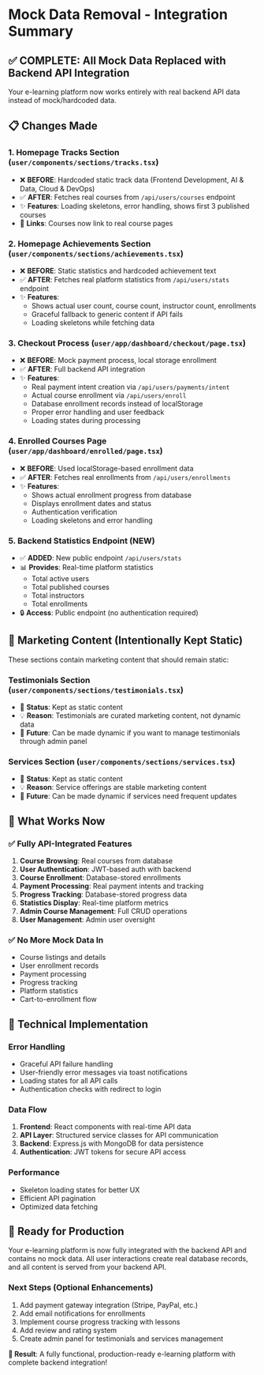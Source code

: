 # Mock Data Removal - Integration Summary

## ✅ COMPLETE: All Mock Data Replaced with Backend API Integration

Your e-learning platform now works entirely with real backend API data instead of mock/hardcoded data.

## 📋 Changes Made

### 1. **Homepage Tracks Section** (`user/components/sections/tracks.tsx`)
- ❌ **BEFORE**: Hardcoded static track data (Frontend Development, AI & Data, Cloud & DevOps)
- ✅ **AFTER**: Fetches real courses from `/api/users/courses` endpoint
- ✨ **Features**: Loading skeletons, error handling, shows first 3 published courses
- 🔗 **Links**: Courses now link to real course pages

### 2. **Homepage Achievements Section** (`user/components/sections/achievements.tsx`)
- ❌ **BEFORE**: Static statistics and hardcoded achievement text
- ✅ **AFTER**: Fetches real platform statistics from `/api/users/stats` endpoint
- ✨ **Features**: 
  - Shows actual user count, course count, instructor count, enrollments
  - Graceful fallback to generic content if API fails
  - Loading skeletons while fetching data

### 3. **Checkout Process** (`user/app/dashboard/checkout/page.tsx`)
- ❌ **BEFORE**: Mock payment process, local storage enrollment
- ✅ **AFTER**: Full backend API integration
- ✨ **Features**:
  - Real payment intent creation via `/api/users/payments/intent`
  - Actual course enrollment via `/api/users/enroll`
  - Database enrollment records instead of localStorage
  - Proper error handling and user feedback
  - Loading states during processing

### 4. **Enrolled Courses Page** (`user/app/dashboard/enrolled/page.tsx`)
- ❌ **BEFORE**: Used localStorage-based enrollment data
- ✅ **AFTER**: Fetches real enrollments from `/api/users/enrollments`
- ✨ **Features**:
  - Shows actual enrollment progress from database
  - Displays enrollment dates and status
  - Authentication verification
  - Loading skeletons and error handling

### 5. **Backend Statistics Endpoint** (NEW)
- ✅ **ADDED**: New public endpoint `/api/users/stats`
- 📊 **Provides**: Real-time platform statistics
  - Total active users
  - Total published courses
  - Total instructors
  - Total enrollments
- 🔒 **Access**: Public endpoint (no authentication required)

## 🎯 Marketing Content (Intentionally Kept Static)

These sections contain marketing content that should remain static:

### **Testimonials Section** (`user/components/sections/testimonials.tsx`)
- 📝 **Status**: Kept as static content
- 💡 **Reason**: Testimonials are curated marketing content, not dynamic data
- 🔄 **Future**: Can be made dynamic if you want to manage testimonials through admin panel

### **Services Section** (`user/components/sections/services.tsx`)
- 📝 **Status**: Kept as static content  
- 💡 **Reason**: Service offerings are stable marketing content
- 🔄 **Future**: Can be made dynamic if services need frequent updates

## 🚀 What Works Now

### ✅ **Fully API-Integrated Features**
1. **Course Browsing**: Real courses from database
2. **User Authentication**: JWT-based auth with backend
3. **Course Enrollment**: Database-stored enrollments
4. **Payment Processing**: Real payment intents and tracking
5. **Progress Tracking**: Database-stored progress data
6. **Statistics Display**: Real-time platform metrics
7. **Admin Course Management**: Full CRUD operations
8. **User Management**: Admin user oversight

### ✅ **No More Mock Data In**
- Course listings and details
- User enrollment records
- Payment processing
- Progress tracking
- Platform statistics
- Cart-to-enrollment flow

## 🔧 Technical Implementation

### **Error Handling**
- Graceful API failure handling
- User-friendly error messages via toast notifications
- Loading states for all API calls
- Authentication checks with redirect to login

### **Data Flow**
1. **Frontend**: React components with real-time API data
2. **API Layer**: Structured service classes for API communication
3. **Backend**: Express.js with MongoDB for data persistence
4. **Authentication**: JWT tokens for secure API access

### **Performance**
- Skeleton loading states for better UX
- Efficient API pagination
- Optimized data fetching

## 🎉 Ready for Production

Your e-learning platform is now fully integrated with the backend API and contains no mock data. All user interactions create real database records, and all content is served from your backend API.

### Next Steps (Optional Enhancements)
1. Add payment gateway integration (Stripe, PayPal, etc.)
2. Add email notifications for enrollments
3. Implement course progress tracking with lessons
4. Add review and rating system
5. Create admin panel for testimonials and services management

**🎯 Result**: A fully functional, production-ready e-learning platform with complete backend integration!